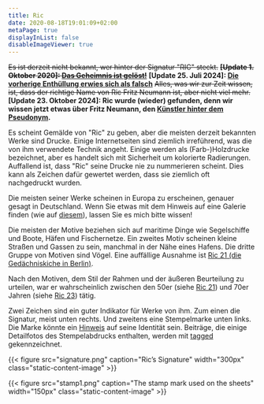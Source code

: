 ```yaml
---
title: Ric
date: 2020-08-18T19:01:09+02:00
metaPage: true
displayInList: false
disableImageViewer: true
---
```

<s>Es ist derzeit nicht bekannt, wer hinter der Signatur "RIC" steckt.</s> <s>**[Update 1. Oktober 2020]: [Das Geheimnis ist gelöst!](/de/ric/mystery-solved)**</s> **[Update 25. Juli 2024]: [Die vorherige Enthüllung erwies sich als falsch](/de/post/mystery-again/)** <s>Alles, was wir zur Zeit wissen, ist, dass der richtige Name von Ric Fritz Neumann ist, aber nicht viel mehr.</s>
**[Update 23. Oktober 2024]: Ric wurde (wieder) gefunden, denn wir wissen jetzt etwas über Fritz Neumann, den [Künstler hinter dem Pseudonym](http://localhost:1313/post/fritz-neumann-spandauer-volksblatt-19-2-1972/).**

Es scheint Gemälde von "Ric" zu geben, aber die meisten derzeit bekannten Werke sind Drucke. Einige Internetseiten sind ziemlich irreführend, was die von ihm verwendete Technik angeht. Einige werden als (Farb-)Holzdrucke bezeichnet, aber es handelt sich mit Sicherheit um kolorierte Radierungen. Auffallend ist, dass "Ric" seine Drucke nie zu nummerieren scheint. Dies kann als Zeichen dafür gewertet werden, dass sie ziemlich oft nachgedruckt wurden.

Die meisten seiner Werke scheinen in Europa zu erscheinen, genauer gesagt in Deutschland. Wenn Sie etwas mit dem Hinweis auf eine Galerie finden (wie auf [diesem](/de/post/sailing-boats-ric06)), lassen Sie es mich bitte wissen!

Die meisten der Motive beziehen sich auf maritime Dinge wie Segelschiffe und Boote, Häfen und Fischernetze. Ein zweites Motiv scheinen kleine Straßen und Gassen zu sein, manchmal in der Nähe eines Hafens. Die dritte Gruppe von Motiven sind Vögel. Eine auffällige Ausnahme ist [Ric 21 (die Gedächniskiche in Berlin)](/de/tags/ric-21).

Nach den Motiven, dem Stil der Rahmen und der äußeren Beurteilung zu urteilen, war er wahrscheinlich zwischen den 50er (siehe [Ric 21](/de/tags/ric-21)) und 70er Jahren (siehe [Ric 23](/de/tags/ric-23)) tätig.

Zwei Zeichen sind ein guter Indikator für Werke von ihm. Zum einen die Signatur, meist unten rechts. Und zweitens eine Stempelmarke unten links. Die Marke könnte ein [Hinweis](/de/hints/fritz-neumann) auf seine Identität sein. Beiträge, die einige Detailfotos des Stempelabdrucks enthalten, werden mit [tagged](/de/tags/blindembossing) gekennzeichnet.

{{< figure src="signature.png" caption="Ric’s Signature" width="300px" class="static-content-image" >}}

{{< figure src="stamp1.png" caption="The stamp mark used on the sheets" width="150px" class="static-content-image" >}}
